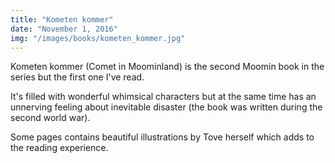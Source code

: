 ```yaml
---
title: "Kometen kommer"
date: "November 1, 2016"
img: "/images/books/kometen_kommer.jpg"
---
```

Kometen kommer (Comet in Moominland) is the second Moomin book in the series but the first one I've read. 

It's filled with wonderful whimsical characters but at the same time has an unnerving feeling about inevitable disaster (the book was written during the second world war).

Some pages contains beautiful illustrations by Tove herself which adds to the reading experience.
